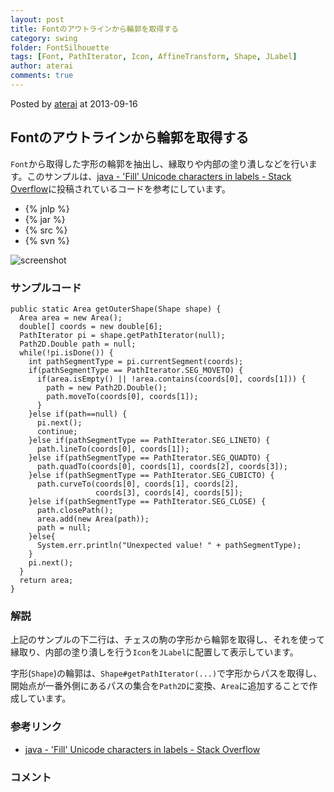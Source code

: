 ```yaml
---
layout: post
title: Fontのアウトラインから輪郭を取得する
category: swing
folder: FontSilhouette
tags: [Font, PathIterator, Icon, AffineTransform, Shape, JLabel]
author: aterai
comments: true
---
```


Posted by [aterai](http://terai.xrea.jp/aterai.html) at 2013-09-16

## Fontのアウトラインから輪郭を取得する
`Font`から取得した字形の輪郭を抽出し、縁取りや内部の塗り潰しなどを行います。このサンプルは、[java - 'Fill' Unicode characters in labels - Stack Overflow](http://stackoverflow.com/questions/18686199/fill-unicode-characters-in-labels)に投稿されているコードを参考にしています。

- {% jnlp %}
- {% jar %}
- {% src %}
- {% svn %}

<!-- dummy comment line for breaking list -->

![screenshot](https://lh5.googleusercontent.com/-kzMG9iEHFz4/UjWgNdHCh1I/AAAAAAAAB2A/0gpKBcNqz44/s800/FontSilhouette.png)

### サンプルコード
<pre class="prettyprint"><code>public static Area getOuterShape(Shape shape) {
  Area area = new Area();
  double[] coords = new double[6];
  PathIterator pi = shape.getPathIterator(null);
  Path2D.Double path = null;
  while(!pi.isDone()) {
    int pathSegmentType = pi.currentSegment(coords);
    if(pathSegmentType == PathIterator.SEG_MOVETO) {
      if(area.isEmpty() || !area.contains(coords[0], coords[1])) {
        path = new Path2D.Double();
        path.moveTo(coords[0], coords[1]);
      }
    }else if(path==null) {
      pi.next();
      continue;
    }else if(pathSegmentType == PathIterator.SEG_LINETO) {
      path.lineTo(coords[0], coords[1]);
    }else if(pathSegmentType == PathIterator.SEG_QUADTO) {
      path.quadTo(coords[0], coords[1], coords[2], coords[3]);
    }else if(pathSegmentType == PathIterator.SEG_CUBICTO) {
      path.curveTo(coords[0], coords[1], coords[2],
                   coords[3], coords[4], coords[5]);
    }else if(pathSegmentType == PathIterator.SEG_CLOSE) {
      path.closePath();
      area.add(new Area(path));
      path = null;
    }else{
      System.err.println("Unexpected value! " + pathSegmentType);
    }
    pi.next();
  }
  return area;
}
</code></pre>

### 解説
上記のサンプルの下二行は、チェスの駒の字形から輪郭を取得し、それを使って縁取り、内部の塗り潰しを行う`Icon`を`JLabel`に配置して表示しています。

字形(`Shape`)の輪郭は、`Shape#getPathIterator(...)`で字形からパスを取得し、開始点が一番外側にあるパスの集合を`Path2D`に変換、`Area`に追加することで作成しています。

### 参考リンク
- [java - 'Fill' Unicode characters in labels - Stack Overflow](http://stackoverflow.com/questions/18686199/fill-unicode-characters-in-labels)

<!-- dummy comment line for breaking list -->

### コメント
